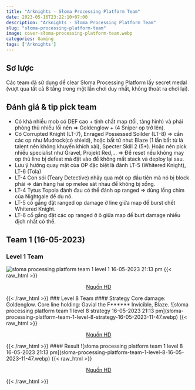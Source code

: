 ```yaml
---
title: "Arknights - Słoma Processing Platform Team"
date: 2023-05-16T23:22:10+07:00
description: "Arknights - Słoma Processing Platform Team"
slug: "słoma-processing-platform-team"
image: cover-słoma-processing-platform-team.webp
categories: Gaming
tags: ['Arknights']
---
```

## Sơ lược   
Các team đã sử dụng để clear Słoma Processing Platform lấy secret medal (vượt qua tất cả 8 tầng trong một lần chơi duy nhất, không thoát ra chơi lại).
## Đánh giá & tip pick team  
- Có khá nhiều mob có DEF cao + tính chất map (tối, tàng hình) và phải phòng thủ nhiều lối nên => Goldenglow + (4 Sniper op trở lên).
- Có Corrupted Knight (LT-7), Enraged Possessed Soilder (LT-8) => cần các op như Mudrock(có shield), hoặc bất tử như: Blaze (1 lần bất tử là talent nên không khuyến khích xài), Specter Skill 2 (5*).
Hoặc nên pick nhiều specialist như Gravel, Projekt Red,... => Để reset nếu không may op thủ line bị defeat mà đặt vào để không mất stack và deploy lại sau.
- Lưu ý hướng quay mặt của OP đặc biệt là đánh LT-5 (Whitered Knight), LT-6 (Tola)
- LT-4 Con sói (Teary Detective) nhảy qua một op đầu tiên mà nó bị block phải => dàn hàng hai op melee sát nhau để không bị xổng.
- LT-4 Tytus Topola đánh đau có thể đánh op ranged => dùng lồng chim của Nightgale để dụ nó.
- LT-5 cố gắng đặt ranged op damage ở line giữa map để burst chết Whitered Knight.
- LT-6 cố gắng đặt các op ranged ở ô giữa map để burt damage nhiều địch nhất có thể.

## Team 1 (16-05-2023)
### Level 1 Team    
![słoma processing platform team 1 level 1 16-05-2023 21:13 pm](słoma-processing-platform-team-1-level-1-16-05-2023-11-47.webp)
{{< raw_html >}} 
<p style="text-align: center;"><a class="link" href="https://i.imgur.com/RgbA9Qa.png" target="_blank" rel="noopener">Nguồn HD</a></p>
{{< /raw_html >}}
### Level 8 Team
#### Strategy  
Core damage: Goldenglow.  
Core line holding: Gavial the F****** Invicible, Blaze.  
![słoma processing platform team 1 level 8 strategy 16-05-2023 21:13 pm](słoma-processing-platform-team-1-level-8-strategy-16-05-2023-11-47.webp)
{{< raw_html >}} 
<p style="text-align: center;"><a class="link" href="https://i.imgur.com/2L2mDPM.png" target="_blank" rel="noopener">Nguồn HD</a></p>
{{< /raw_html >}}   
#### Result  
![słoma processing platform team 1 level 8 16-05-2023 21:13 pm](słoma-processing-platform-team-1-level-8-16-05-2023-11-47.webp)
{{< raw_html >}} 
<p style="text-align: center;"><a class="link" href="https://i.imgur.com/37JSZch.png" target="_blank" rel="noopener">Nguồn HD</a></p>
{{< /raw_html >}}   

